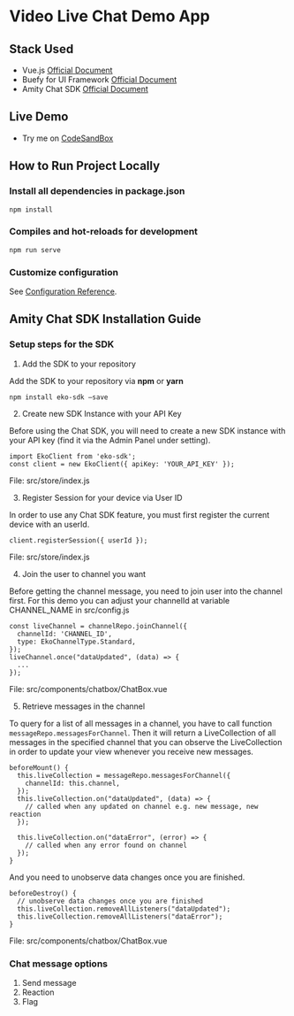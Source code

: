 # Video Live Chat Demo App
## Stack Used
- Vue.js [Official Document](https://vuejs.org/v2/guide/)
- Buefy for UI Framework [Official Document](https://buefy.org/documentation)
- Amity Chat SDK [Official Document](https://docs2.amity.co/chat/javascript) 

## Live Demo
- Try me on [CodeSandBox](https://codesandbox.io/s/github/EkoCommunications/VideoLiveChat/tree/code-review)

## How to Run Project Locally
### Install all dependencies in package.json
```
npm install
```

### Compiles and hot-reloads for development
```
npm run serve
```

### Customize configuration
See [Configuration Reference](https://cli.vuejs.org/config/).

## Amity Chat SDK Installation Guide
### Setup steps for the SDK 
1. Add the SDK to your repository

Add the SDK to your repository via **npm** or **yarn**
```
npm install eko-sdk —save
```

2. Create new SDK Instance with your API Key

Before using the Chat SDK, you will need to create a new SDK instance with your API key (find it via the Admin Panel under setting).
```
import EkoClient from 'eko-sdk';
const client = new EkoClient({ apiKey: 'YOUR_API_KEY' });
```
File: src/store/index.js

3. Register Session for your device via User ID

In order to use any Chat SDK feature, you must first register the current device with an userId.
```
client.registerSession({ userId });
```
File: src/store/index.js

4. Join the user to channel you want

Before getting the channel message, you need to join user into the channel first. For this demo you can adjust your channelId at variable CHANNEL_NAME in src/config.js
```
const liveChannel = channelRepo.joinChannel({
  channelId: 'CHANNEL_ID',
  type: EkoChannelType.Standard,
});
liveChannel.once("dataUpdated", (data) => {
  ...
});
```
File: src/components/chatbox/ChatBox.vue 

5. Retrieve messages in the channel

To query for a list of all messages in a channel, you have to call function `messageRepo.messagesForChannel`. Then it will return a LiveCollection of all messages in the specified channel that you can observe the LiveCollection in order to update your view whenever you receive new messages.
```
beforeMount() {
  this.liveCollection = messageRepo.messagesForChannel({
    channelId: this.channel,
  });
  this.liveCollection.on("dataUpdated", (data) => {
    // called when any updated on channel e.g. new message, new reaction
  });

  this.liveCollection.on("dataError", (error) => {
    // called when any error found on channel
  });
}
```

And you need to unobserve data changes once you are finished.
```
beforeDestroy() {
  // unobserve data changes once you are finished
  this.liveCollection.removeAllListeners("dataUpdated");
  this.liveCollection.removeAllListeners("dataError");
}
```
File: src/components/chatbox/ChatBox.vue 

### Chat message options
1. Send message
2. Reaction
3. Flag 
